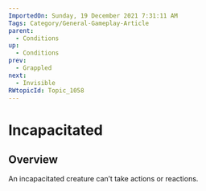 ```yaml
---
ImportedOn: Sunday, 19 December 2021 7:31:11 AM
Tags: Category/General-Gameplay-Article
parent:
  - Conditions
up:
  - Conditions
prev:
  - Grappled
next:
  - Invisible
RWtopicId: Topic_1058
---
```

# Incapacitated
## Overview
An incapacitated creature can’t take actions or reactions.

